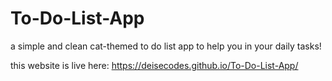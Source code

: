 # To-Do-List-App
a simple and clean cat-themed to do list app to help you in your daily tasks! 

this website is live here: https://deisecodes.github.io/To-Do-List-App/


